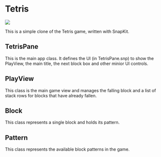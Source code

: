 # Tetris

![](https://reportmill.com/SnapCode/Samples/Tetris/Tetris.png)

This is a simple clone of the Tetris game, written with SnapKit.

## TetrisPane

This is the main app class. It defines the UI (in TetrisPane.snp) to show the PlayView, the
main title, the next block box and other minior UI controls.

## PlayView

This class is the main game view and manages the falling block and a list of stack rows for
blocks that have already fallen.

## Block

This class represents a single block and holds its pattern.

## Pattern

This class represents the available block patterns in the game.
